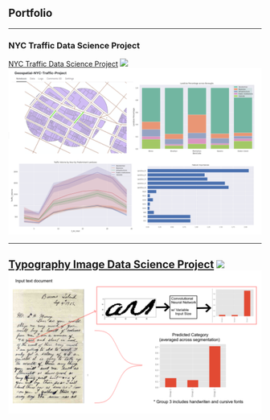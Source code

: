 ## Portfolio

---

### NYC Traffic Data Science Project

[NYC Traffic Data Science Project](/ArcGIS_Project_nyc_traffic)
<img src="images/leaflet_gif.gif?raw=true"/>
<img src="images/traffic_data.png?raw=true"/>

---
[Typography Image Data Science Project](/pdf/sample_presentation.pdf)
<img src="images/font.png?raw=true"/>
<img src="images/convfont.png?raw=true"/>
---
